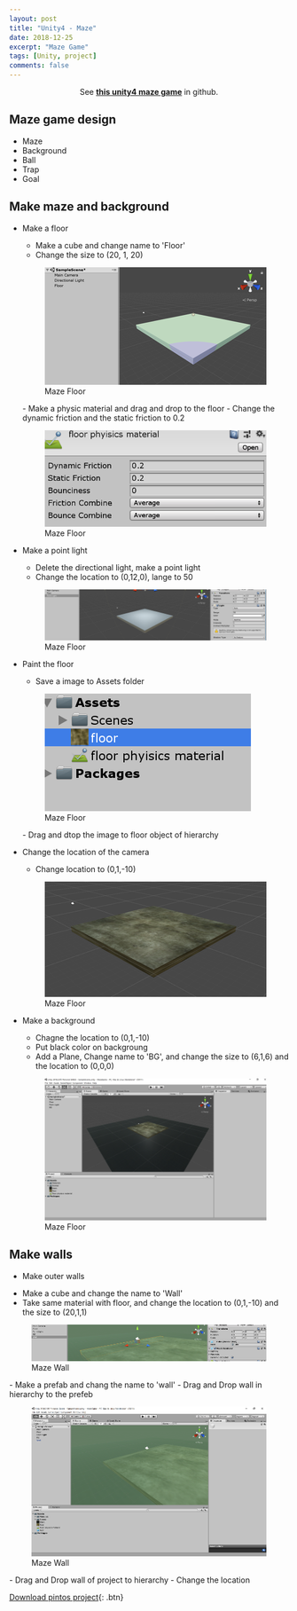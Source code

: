```yaml
---
layout: post
title: "Unity4 - Maze"
date: 2018-12-25
excerpt: "Maze Game"
tags: [Unity, project]
comments: false
---
```


<center>See <a href="https://github.com/leehuhlee/Unity"><b>this unity4 maze game</b></a> in github.</center>

## Maze game design

* Maze
* Background
* Ball
* Trap
* Goal

## Make maze and background

* Make a floor
  - Make a cube and change name to 'Floor'
  - Change the size to (20, 1, 20)
  <figure>
	  <img src="/assets/img/posts/unity/maze1.jpg">
	  <figcaption>Maze Floor</figcaption>
  </figure>
  - Make a physic material and drag and drop to the floor
  - Change the dynamic friction and the static friction to 0.2
  <figure>
	  <img src="/assets/img/posts/unity/maze2.jpg">
	  <figcaption>Maze Floor</figcaption>
  </figure>

* Make a point light
  - Delete the directional light, make a point light
  - Change the location to (0,12,0), lange to 50
  <figure>
	  <img src="/assets/img/posts/unity/maze3.jpg">
	  <figcaption>Maze Floor</figcaption>
  </figure>

* Paint the floor
  - Save a image to Assets folder
  <figure>
	  <img src="/assets/img/posts/unity/maze4.jpg">
	  <figcaption>Maze Floor</figcaption>
  </figure>
  - Drag and dtop the image to floor object of hierarchy

* Change the location of the camera
  - Change location to (0,1,-10)
  <figure>
	  <img src="/assets/img/posts/unity/maze5.jpg">
	  <figcaption>Maze Floor</figcaption>
  </figure>

* Make a background
  - Chagne the location to (0,1,-10)
  - Put black color on backgroung
  - Add a Plane, Change name to 'BG', and change the size to (6,1,6) and the location to (0,0,0)
  <figure>
	  <img src="/assets/img/posts/unity/maze8.jpg">
	  <figcaption>Maze Floor</figcaption>
  </figure>

## Make walls
  
  * Make outer walls
  - Make a cube and change the name to 'Wall'
  - Take same material with floor, and change the location to (0,1,-10) and the size to (20,1,1)
  <figure>
	  <img src="/assets/img/posts/unity/maze9.jpg">
	  <figcaption>Maze Wall</figcaption>
  </figure>
  - Make a prefab and chang the name to 'wall'
  - Drag and Drop wall in hierarchy to the prefeb
  <figure>
	  <img src="/assets/img/posts/unity/maze10.jpg">
	  <figcaption>Maze Wall</figcaption>
  </figure>
  - Drag and Drop wall of project to hierarchy
  - Change the location
  

[Download pintos project](https://github.com/leehuhlee/Unity){: .btn}

